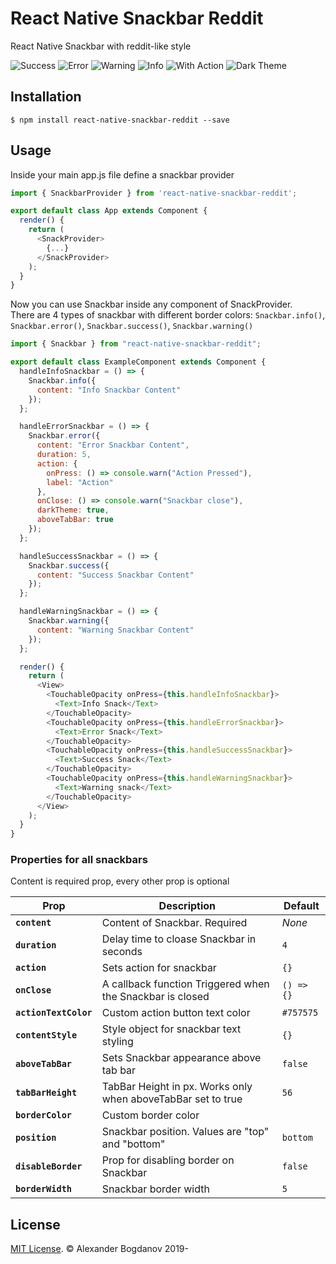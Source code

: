 # React Native Snackbar Reddit

React Native Snackbar with reddit-like style

![Success](https://user-images.githubusercontent.com/11463030/55329083-7538e000-5496-11e9-8cc6-8c6df0209ac1.png)
![Error](https://user-images.githubusercontent.com/11463030/55329110-8124a200-5496-11e9-8346-96023577380f.png)
![Warning](https://user-images.githubusercontent.com/11463030/55329112-81bd3880-5496-11e9-90e7-1247bf7c5c5e.png)
![Info](https://user-images.githubusercontent.com/11463030/55329113-8255cf00-5496-11e9-9b4a-d085c46532b1.png)
![With Action](https://user-images.githubusercontent.com/11463030/55329115-8255cf00-5496-11e9-8ba1-74a0b6d022c5.png)
![Dark Theme](https://user-images.githubusercontent.com/11463030/55329114-8255cf00-5496-11e9-9be8-0e258b0bd276.png)

## Installation

`$ npm install react-native-snackbar-reddit --save`

## Usage

Inside your main app.js file define a snackbar provider

```js
import { SnackbarProvider } from 'react-native-snackbar-reddit';

export default class App extends Component {
  render() {
    return (
      <SnackProvider>
        {...}
      </SnackProvider>
    );
  }
}
```

Now you can use Snackbar inside any component of SnackProvider.  
There are 4 types of snackbar with different border colors: `Snackbar.info()`, `Snackbar.error()`, `Snackbar.success()`, `Snackbar.warning()`

```js
import { Snackbar } from "react-native-snackbar-reddit";

export default class ExampleComponent extends Component {
  handleInfoSnackbar = () => {
    Snackbar.info({
      content: "Info Snackbar Content"
    });
  };

  handleErrorSnackbar = () => {
    Snackbar.error({
      content: "Error Snackbar Content",
      duration: 5,
      action: {
        onPress: () => console.warn("Action Pressed"),
        label: "Action"
      },
      onClose: () => console.warn("Snackbar close"),
      darkTheme: true,
      aboveTabBar: true
    });
  };

  handleSuccessSnackbar = () => {
    Snackbar.success({
      content: "Success Snackbar Content"
    });
  };

  handleWarningSnackbar = () => {
    Snackbar.warning({
      content: "Warning Snackbar Content"
    });
  };

  render() {
    return (
      <View>
        <TouchableOpacity onPress={this.handleInfoSnackbar}>
          <Text>Info Snack</Text>
        </TouchableOpacity>
        <TouchableOpacity onPress={this.handleErrorSnackbar}>
          <Text>Error Snack</Text>
        </TouchableOpacity>
        <TouchableOpacity onPress={this.handleSuccessSnackbar}>
          <Text>Success Snack</Text>
        </TouchableOpacity>
        <TouchableOpacity onPress={this.handleWarningSnackbar}>
          <Text>Warning snack</Text>
        </TouchableOpacity>
      </View>
    );
  }
}
```

### Properties for all snackbars

Content is required prop, every other prop is optional

| Prop                  | Description                                                  | Default    |
| --------------------- | ------------------------------------------------------------ | ---------- |
| **`content`**         | Content of Snackbar. Required                                | _None_     |
| **`duration`**        | Delay time to cloase Snackbar in seconds                     | `4`        |
| **`action`**          | Sets action for snackbar                                     | `{}`       |
| **`onClose`**         | A callback function Triggered when the Snackbar is closed    | `() => {}` |
| **`actionTextColor`** | Custom action button text color                              | `#757575`  |
| **`contentStyle`**    | Style object for snackbar text styling                       | `{}`       |
| **`aboveTabBar`**     | Sets Snackbar appearance above tab bar                       | `false`    |
| **`tabBarHeight`**    | TabBar Height in px. Works only when aboveTabBar set to true | `56`       |
| **`borderColor`**     | Custom border color                                          |            |
| **`position`**        | Snackbar position. Values are "top" and "bottom"             | `bottom`   |
| **`disableBorder`**   | Prop for disabling border on Snackbar                        | `false`    |
| **`borderWidth`**     | Snackbar border width                                        | `5`        |

## License

[MIT License](http://opensource.org/licenses/mit-license.html). © Alexander Bogdanov 2019-
